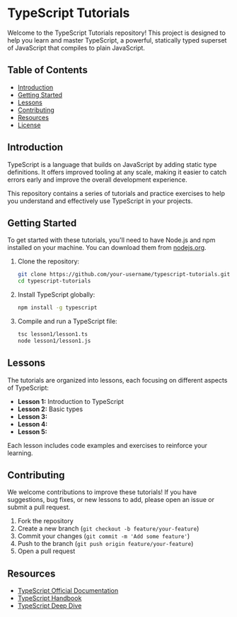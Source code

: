 # TypeScript Tutorials

Welcome to the TypeScript Tutorials repository! This project is designed to help you learn and master TypeScript, a powerful, statically typed superset of JavaScript that compiles to plain JavaScript.

## Table of Contents

- [Introduction](#introduction)
- [Getting Started](#getting-started)
- [Lessons](#lessons)
- [Contributing](#contributing)
- [Resources](#resources)
- [License](#license)

## Introduction

TypeScript is a language that builds on JavaScript by adding static type definitions. It offers improved tooling at any scale, making it easier to catch errors early and improve the overall development experience.

This repository contains a series of tutorials and practice exercises to help you understand and effectively use TypeScript in your projects.

## Getting Started

To get started with these tutorials, you'll need to have Node.js and npm installed on your machine. You can download them from [nodejs.org](https://nodejs.org/).

1. Clone the repository:
   ```bash
   git clone https://github.com/your-username/typescript-tutorials.git
   cd typescript-tutorials
   ```

2. Install TypeScript globally:
   ```bash
   npm install -g typescript
   ```

3. Compile and run a TypeScript file:
   ```bash
   tsc lesson1/lesson1.ts
   node lesson1/lesson1.js
   ```

## Lessons

The tutorials are organized into lessons, each focusing on different aspects of TypeScript:

- **Lesson 1:** Introduction to TypeScript 
- **Lesson 2:** Basic types
- **Lesson 3:** 
- **Lesson 4:** 
- **Lesson 5:** 

Each lesson includes code examples and exercises to reinforce your learning.

## Contributing

We welcome contributions to improve these tutorials! If you have suggestions, bug fixes, or new lessons to add, please open an issue or submit a pull request.

1. Fork the repository
2. Create a new branch (`git checkout -b feature/your-feature`)
3. Commit your changes (`git commit -m 'Add some feature'`)
4. Push to the branch (`git push origin feature/your-feature`)
5. Open a pull request

## Resources

- [TypeScript Official Documentation](https://www.typescriptlang.org/docs/)
- [TypeScript Handbook](https://www.typescriptlang.org/docs/handbook/intro.html)
- [TypeScript Deep Dive](https://basarat.gitbook.io/typescript/)
